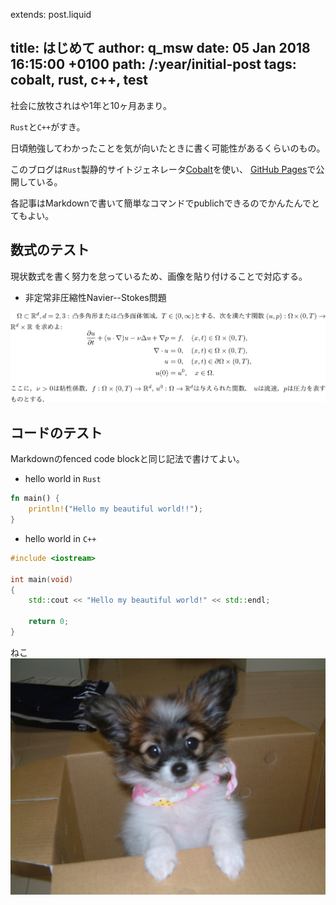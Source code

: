 extends: post.liquid

title: はじめて
author: q_msw
date: 05 Jan 2018 16:15:00 +0100
path: /:year/initial-post
tags: cobalt, rust, c++, test
---

社会に放牧されはや1年と10ヶ月あまり。

`Rust`と`C++`がすき。

日頃勉強してわかったことを気が向いたときに書く可能性があるくらいのもの。

このブログは`Rust`製静的サイトジェネレータ[Cobalt](https://github.com/cobalt-org/cobalt.rs)を使い、
[GitHub Pages](https://pages.github.com)で公開している。

各記事はMarkdownで書いて簡単なコマンドでpublichできるのでかんたんでとてもよい。


## 数式のテスト
現状数式を書く努力を怠っているため、画像を貼り付けることで対応する。

- 非定常非圧縮性Navier--Stokes問題
<img alt="Navier--Stokes equation" src="/img/posts/initial-post/ns.png" />


## コードのテスト
Markdownのfenced code blockと同じ記法で書けてよい。

- hello world in `Rust`
```rust
fn main() {
    println!("Hello my beautiful world!!");
}
```

- hello world in `C++`
```cpp
#include <iostream>

int main(void)
{
    std::cout << "Hello my beautiful world!" << std::endl;

    return 0;
}
```

ねこ
<img class="about-icon" alt="inu" src="/img/initial-candy.jpg" />
